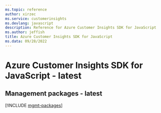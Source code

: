 ```yaml
---
ms.topic: reference
author: xirzec
ms.service: customerinsights
ms.devlang: javascript
description: Reference for Azure Customer Insights SDK for JavaScript
ms.author: jeffish
title: Azure Customer Insights SDK for JavaScript
ms.data: 09/28/2022
---
```

# Azure Customer Insights SDK for JavaScript - latest

## Management packages - latest
[!INCLUDE [mgmt-packages](customer-insights-mgmt-index.md)]